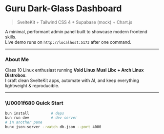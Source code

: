 # Guru Dark-Glass Dashboard  
> SvelteKit + Tailwind CSS 4 + Supabase (mock) + Chart.js

A minimal, performant admin panel built to showcase modern frontend skills.  
Live demo runs on `http://localhost:5173` after one command.

---

### About Me  
Class 10 Linux enthusiast running **Void Linux Musl Libc + Arch Linux Distrobox**.  
I craft clean SvelteKit apps, automate with AI, and keep everything lightweight & reproducible.

---

### \U0001f680 Quick Start
```bash
bun install          # deps
bun run dev          # dev server
# in another pane
bunx json-server --watch db.json --port 4000
